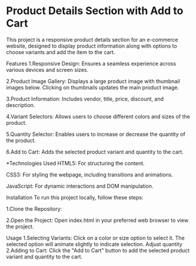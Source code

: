 # Product Details Section with Add to Cart
This project is a responsive product details section for an e-commerce website, designed to display product information along with options to choose variants and add the item to the cart.

Features
1.Responsive Design: Ensures a seamless experience across various devices and screen sizes.

2.Product Image Gallery: Displays a large product image with thumbnail images below. Clicking on thumbnails updates the main product image.

3.Product Information: Includes vendor, title, price, discount, and description.

4.Variant Selectors: Allows users to choose different colors and sizes of the product.

5.Quantity Selector: Enables users to increase or decrease the quantity of the product.

6.Add to Cart: Adds the selected product variant and quantity to the cart.

*Technologies Used
HTML5: For structuring the content.

CSS3: For styling the webpage, including transitions and animations.

JavaScript: For dynamic interactions and DOM manipulation.

Installation
To run this project locally, follow these steps:

1.Clone the Repository:

2.Open the Project:
Open index.html in your preferred web browser to view the project.

Usage
1.Selecting Variants:
Click on a color or size option to select it. The selected option will animate slightly to indicate selection.
Adjust quantity
2.Adding to Cart:
Click the "Add to Cart" button to add the selected product variant and quantity to the cart.
